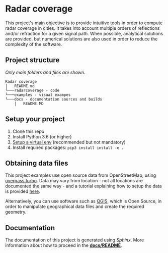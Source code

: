 # Radar coverage

This project's main objective is to provide intuitive tools in order to compute radar coverage in cities. It takes into account multiple orders of reflections and/or refraction for a given signal path. When possible, analytical solutions are provided, but numerical solutions are also used in order to reduce the complexity of the software.

## Project structure

*Only main folders and files are shown.*
```
Radar coverage
│   README.md
└───radarcoverage - code
└───examples - visual exampes
└───docs - documentation sources and builds
    │   README.MD
```

## Setup your project

1. Clone this repo
2. Install Python 3.6 (or higher)
3. [Setup a virtual env](https://packaging.python.org/guides/installing-using-pip-and-virtual-environments/) (recommended but not mandatory)
4. Install required packages: `pip3 install install -e .`

## Obtaining data files

This project examples use open source data from OpenStreetMap, using [overpass turbo](https://overpass-turbo.eu/).
Data may vary from location - not all locations are documented the same way - and a tutorial explaining how to setup the data is provided [here](/data/README.md).

Alternatively, you can use software such as [QGIS](https://www.qgis.org), which is Open Source, in order to manipulate geographical data files and create the required geometry.

## Documentation

The documentation of this project is generated using *Sphinx*. More information about how to proceed in the [**docs/README**](/docs/README.md).
